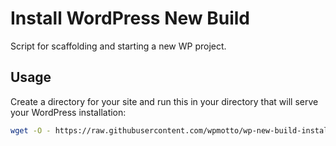 # Install WordPress New Build

Script for scaffolding and starting a new WP project. 

## Usage
Create a directory for your site and run this in your directory that will serve your WordPress installation:
```bash
wget -O - https://raw.githubusercontent.com/wpmotto/wp-new-build-install/master/install.sh | bash
```
